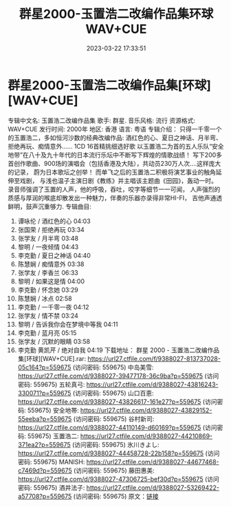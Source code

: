 ﻿---
title: 群星2000-玉置浩二改编作品集环球WAV+CUE
date: 2023-03-22 17:33:51
categories: 古典音乐、新世纪、纯音雅乐
tags: 纯音雅乐
---
# 群星2000-玉置浩二改编作品集[环球][WAV+CUE]

专辑中文名: 玉置浩二改编作品集
歌手: 群星.
音乐风格: 流行
资源格式: WAV+CUE
发行时间: 2000年
地区: 香港
语言: 粤语
专辑介绍：
只得一千零一个的玉置浩二，多如恒河沙数的经典改编作品: 酒红色的心、夏日之神话、月半弯、拒绝再玩、痴情意外......
1CD 16首精挑细选好歌
以玉置浩二为首的五人乐队“安全地带”在八十及九十年代的日本流行乐坛中不断写下辉煌的情歌战绩！
写下200多首创作歌曲、900场的演唱会（包括香港及大陆），共动员230万人次....这样庞大的记录，
蔚为日本歌坛之创举！
而单飞之后的玉置浩二积极将演艺事业的触角延伸至戏剧，
与浅也温子主演日剧《教练》并主唱该主题曲《田园》，轰动一时。
录音师强调了玉置的人声，他的呼吸，吞吐，咬字等细节一一可闻，
人声强烈的质感与厚润的喉底却散发出一种魅力，伴奏的乐器亦录得非常HI-FI，
吉他声通透鲜明，鼓声沉重够力.
专辑曲目:
01. 谭咏伦 / 酒红色的心 04:03
02. 张国荣 / 拒绝再玩 03:34
03. 张学友 / 月半弯 03:48
04. 黎明 / 一夜倾情 04:43
05. 李克勤 / 夏日之神话 04:40
06. 陈慧娴 / 痴情意外 03:38
07. 张学友 / 李香兰 06:33
08. 黎明 / 如果这是情 04:00
09. 李克勤 / 怀念她 03:29
10. 陈慧娴 / 冰点 02:58
11. 李克勤 / 一千零一夜 04:12
12. 张学友 / 情不禁 03:24
13. 黎明 / 告诉我你会在梦境中等我 04:11
14. 李克勤 / 蓝月亮 05:15
15. 张学友 / 沉默的眼睛 03:58
16. 李克勤 黄凯芹 / 绝对自我 04:19
下载地址：
群星 2000 - 玉置浩二改编作品集[环球][WAV+CUE].rar: https://url27.ctfile.com/f/9388027-813737028-05c164?p=559675
(访问密码: 559675)
中岛美雪: https://url27.ctfile.com/d/9388027-39477178-36c9ba?p=559675
(访问密码: 559675)
五轮真弓: https://url27.ctfile.com/d/9388027-43816243-330071?p=559675
(访问密码: 559675)
山口百恵: https://url27.ctfile.com/d/9388027-43826617-161e27?p=559675
(访问密码: 559675)
安全地帯: https://url27.ctfile.com/d/9388027-43829152-55eeba?p=559675
(访问密码: 559675)
谷村新司: https://url27.ctfile.com/d/9388027-44110149-d60169?p=559675
(访问密码: 559675)
玉置浩二: https://url27.ctfile.com/d/9388027-44210869-371ea2?p=559675
(访问密码: 559675)
氷川きよし: https://url27.ctfile.com/d/9388027-44458728-22b158?p=559675
(访问密码: 559675)
MANISH: https://url27.ctfile.com/d/9388027-44677468-c7469d?p=559675
(访问密码: 559675)
藤田惠美: https://url27.ctfile.com/d/9388027-47306725-bef30d?p=559675
(访问密码: 559675)
酒井法子: https://url27.ctfile.com/d/9388027-53269422-a57708?p=559675
(访问密码: 559675)
原文：[链接](https://blog.sina.com.cn/s/blog_1647c7e760103113c.html)